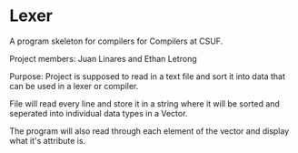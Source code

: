 # Lexer
A program skeleton for compilers for Compilers at CSUF.

Project members: Juan Linares and Ethan Letrong

Purpose: Project is supposed to read in a text file and sort it into data that can be used in a lexer or compiler.

File will read every line and store it in a string where it will be sorted and seperated into individual data types in a Vector. 

The program will also read through each element of the vector and display what it's attribute is.
